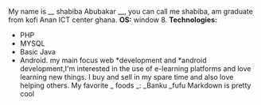   My name is  __ shabiba Abubakar __, you can call me shabiba, am graduate from kofi Anan ICT center ghana.
  **OS:**  window 8.
 **Technologies:**
 - PHP 
 - MYSQL
 - Basic Java
 - Android.
  my main focus web *development and *android development,I'm interested in the use of e-learning platforms and love learning new things.
I buy and sell in my spare time and also love helping others.
My favorite _ foods _:
_Banku
_fufu
Markdown is pretty cool
  
  [Email]: shabiba85@gmail.com
